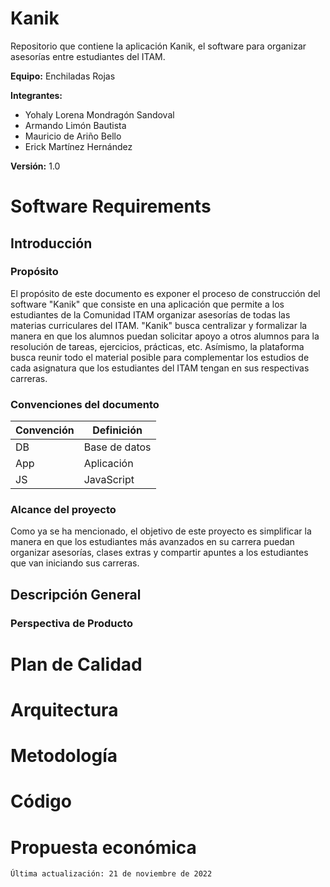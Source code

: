 # Kanik

Repositorio que contiene la aplicación Kanik, el software para organizar asesorías entre estudiantes del ITAM.

**Equipo:** Enchiladas Rojas

**Integrantes:**
- Yohaly Lorena Mondragón Sandoval
- Armando Limón Bautista
- Mauricio de Ariño Bello
- Erick Martínez Hernández

**Versión:** 1.0

# Software Requirements

## Introducción

### Propósito

El propósito de este documento es exponer el proceso de construcción del software "Kanik" que consiste en una aplicación que permite a los estudiantes de la Comunidad ITAM organizar asesorías de todas las materias curriculares del ITAM. "Kanik" busca centralizar y formalizar la manera en que los alumnos puedan solicitar apoyo a otros alumnos para la resolución de tareas, ejercicios, prácticas, etc. Asímismo, la plataforma busca reunir todo el material posible para complementar los estudios de cada asignatura que los estudiantes del ITAM tengan en sus respectivas carreras.

### Convenciones del documento

| Convención | Definición |
|--|--|
| DB | Base de datos |
| App | Aplicación |
| JS | JavaScript |

### Alcance del proyecto

Como ya se ha mencionado, el objetivo de este proyecto es simplificar la manera en que los estudiantes más avanzados en su carrera puedan organizar asesorías, clases extras y compartir apuntes a los estudiantes que van iniciando sus carreras.

## Descripción General

### Perspectiva de Producto



# Plan de Calidad

# Arquitectura

# Metodología

# Código

# Propuesta económica

`Última actualización: 21 de noviembre de 2022`